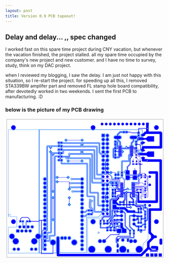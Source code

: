 ```yaml
---
layout: post
title: Version 0.9 PCB tapeout!
---
```


## Delay and delay... ,, spec changed

I worked fast on this spare time project during CNY vacation, but whenever the vacation finished, the project stalled. all my spare time occupied by the company's new project and new customer. and I have no time to survey, study, think on my DAC project.

when I reviewed my blogging, I saw the delay. I am just not happy with this situation, so I re-start the project. for speeding up all this, I removed STA339BW amplifer part and removed FL stamp hole board compatibility, after devotedly worked in two weekends. I sent the first PCB to manufacturing. :D

### below is the picture of my PCB drawing
![PCB](/images/2016_0410_smart_audio_dac_0.9.png)

